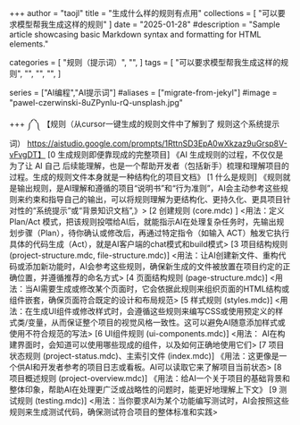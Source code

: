 +++
author = "taojl"
title = "生成什么样的规则有点用"
collections = [
"可以要求模型帮我生成这样的规则"
]
date = "2025-01-28"
#description = "Sample article showcasing basic Markdown syntax and formatting for HTML elements."

categories = [
    "规则（提示词）",
    "",
]
tags = [
    "可以要求模型帮我生成这样的规则",
    "",
    "",
    "",
]

series = ["AI编程","AI提示词"]
#aliases = ["migrate-from-jekyl"]
#image = "pawel-czerwinski-8uZPynIu-rQ-unsplash.jpg"

+++
༼ ༽
【规则（从cursor一键生成的规则文件中了解到了 规则这个系统提示词） https://aistudio.google.com/prompts/1RttnSD3EpA0wXkzaz9uGrsp8V-vFvgDT】
	[0 生成规则即便靠现成的完整项目]
		《AI 生成规则的过程，不仅仅是为了让 AI 自己 后续能理解，也是一个帮助开发者（包括新手）梳理和理解项目的过程。生成的规则文件本身就是一种结构化的项目文档》
	[1 什么是规则]
		《规则就是输出规则，是AI理解和遵循的项目“说明书”和“行为准则”，AI会主动参考这些规则来约束和指导自己的输出，可以将规则理解为更结构化、更持久化、更具项目针对性的“系统提示”或“背景知识文档”,》>
	[2 创建规则 (core.mdc) ]
		<用法：定义Plan/Act 模式，把该规则投喂给AI后，就能指示AI在处理复杂任务时，先输出规划步骤（Plan），待你确认或修改后，再通过特定指令（如输入 ACT）触发它执行具体的代码生成（Act），就是AI客户端的chat模式和build模式>
	[3 项目结构规则 (project-structure.mdc, file-structure.mdc)]
		<用法：让AI创建新文件、重构代码或添加新功能时，AI会参考这些规则，确保新生成的文件被放置在项目约定的正确位置，并遵循推荐的命名方式>
	[4 页面结构规则 (page-structure.mdc)]
		<用法：当AI需要生成或修改某个页面时，它会依据此规则来组织页面的HTML结构或组件嵌套，确保页面符合既定的设计和布局规范>
	[5 样式规则 (styles.mdc)]
		<用法：在生成UI组件或修改样式时，会遵循这些规则来编写CSS或使用预定义的样式类/变量，从而保证整个项目的视觉风格一致性。这可以避免AI随意添加样式或使用不符合规范的写法>
	[6 UI组件规则 (ui-components.mdc)]
		<用法： AI在构建界面时，会知道可以使用哪些现成的组件，以及如何正确地使用它们>
	[7 项目状态规则 (project-status.mdc)、主索引文件 (index.mdc)]
		《用法：这更像是一个供AI和开发者参考的项目日志或看板。AI可以读取它来了解项目当前状态>
	[8 项目概述规则 (project-overview.mdc)]
		《用法：给AI一个关于项目的基础背景和整体印象，帮助AI在处理更广泛或战略性的问题时，能更好地理解上下文》
	[9 测试规则 (testing.mdc)]
		<用法：当你要求AI为某个功能编写测试时，AI会按照这些规则来生成测试代码，确保测试符合项目的整体标准和实践>
